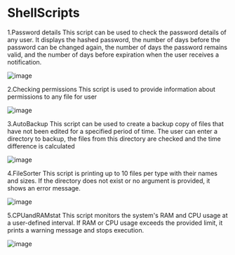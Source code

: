 # ShellScripts

1.Password details
This script can be used to check the password details of any user. It displays the hashed password, the number of days before the password can be changed again, the number of days the password remains valid, and the number of days before expiration when the user receives a notification.

![image](https://github.com/user-attachments/assets/4bf18d0c-2dc4-4643-959b-57b2b09d34e2)


2.Checking permissions
This script is used to provide information about permissions to any file for user

![image](https://github.com/user-attachments/assets/f6d17cd9-8d11-4ec6-a7cc-fc3e19f02c1c)


3.AutoBackup
This script can be used to create a backup copy of files that have not been edited for a specified period of time. The user can enter a directory to backup, the files from this directory are checked and the time difference is calculated

![image](https://github.com/user-attachments/assets/42a821c6-1d78-4467-ae19-d345fb19807b)


4.FileSorter
This script is printing up to 10 files per type with their names and sizes. If the directory does not exist or no argument is provided, it shows an error message.

![image](https://github.com/user-attachments/assets/36f3407e-659d-4132-95c9-36929e48a4c7)

5.CPUandRAMstat
This script monitors the system's RAM and CPU usage at a user-defined interval. If RAM or CPU usage exceeds the provided limit, it prints a warning message and stops execution.

![image](https://github.com/user-attachments/assets/9190748c-c644-4d95-ba84-029c5e0a5373)


